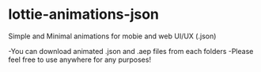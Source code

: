 # lottie-animations-json
Simple and Minimal animations for mobie and web UI/UX (.json)

-You can download animated .json and .aep files from each folders
-Please feel free to use anywhere for any purposes!

